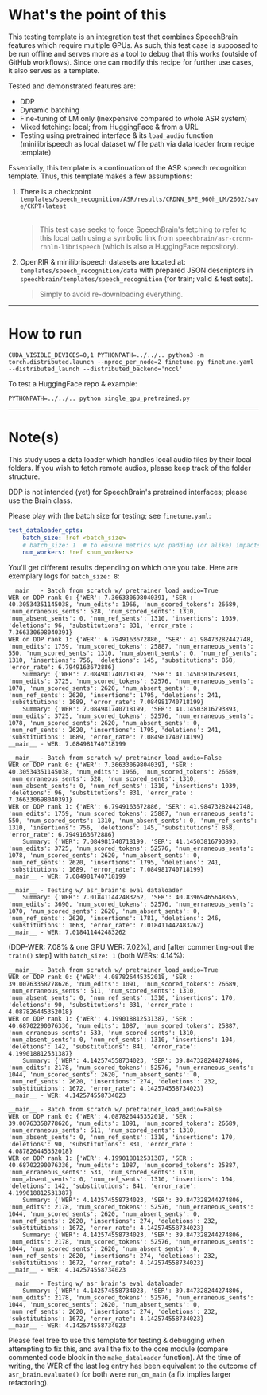 # What's the point of this

This testing template is an integration test that combines SpeechBrain features which require multiple GPUs. As such, this test case is supposed to be run offline and serves more as a tool to debug that this works (outside of GitHub workflows). Since one can modify this recipe for further use cases, it also serves as a template.

Tested and demonstrated features are:
* DDP
* Dynamic batching
* Fine-tuning of LM only (inexpensive compared to whole ASR system)
* Mixed fetching: local; from HuggingFace & from a URL
* Testing using pretrained interface & its `load_audio` function<br/>(minilibrispeech as local dataset w/ file path via data loader from recipe template)

Essentially, this template is a continuation of the ASR speech recognition template. Thus, this template makes a few assumptions:
1. There is a checkpoint `templates/speech_recognition/ASR/results/CRDNN_BPE_960h_LM/2602/save/CKPT+latest` <br/><br/>
   > This test case seeks to force SpeechBrain's fetching to refer to this local path using a symbolic link from `speechbrain/asr-crdnn-rnnlm-librispeech` (which is also a HuggingFace repository).
2. OpenRIR & minilibrispeech datasets are located at: `templates/speech_recognition/data` with prepared JSON descriptors in `speechbrain/templates/speech_recognition` (for train; valid & test sets).
   > Simply to avoid re-downloading everything.

---

# How to run

```shell
CUDA_VISIBLE_DEVICES=0,1 PYTHONPATH=../../.. python3 -m torch.distributed.launch --nproc_per_node=2 finetune.py finetune.yaml --distributed_launch --distributed_backend='nccl'
```

To test a HuggingFace repo & example:
```shell
PYTHONPATH=../../.. python single_gpu_pretrained.py
```

---

# Note(s)

This study uses a data loader which handles local audio files by their local folders. If you wish to fetch remote audios, please keep track of the folder structure.

DDP is not intended (yet) for SpeechBrain's pretrained interfaces; please use the Brain class.

Please play with the batch size for testing; see `finetune.yaml`:
```yaml
test_dataloader_opts:
    batch_size: !ref <batch_size>
    # batch_size: 1  # to ensure metrics w/o padding (or alike) impacts
    num_workers: !ref <num_workers>
```
You'll get different results depending on which one you take. Here are exemplary logs for `batch_size: 8`:
```
__main__ - Batch from scratch w/ pretrainer_load_audio=True
WER on DDP rank 0: {'WER': 7.366330698040391, 'SER': 40.30534351145038, 'num_edits': 1966, 'num_scored_tokens': 26689, 'num_erraneous_sents': 528, 'num_scored_sents': 1310, 'num_absent_sents': 0, 'num_ref_sents': 1310, 'insertions': 1039, 'deletions': 96, 'substitutions': 831, 'error_rate': 7.366330698040391}
WER on DDP rank 1: {'WER': 6.7949163672886, 'SER': 41.98473282442748, 'num_edits': 1759, 'num_scored_tokens': 25887, 'num_erraneous_sents': 550, 'num_scored_sents': 1310, 'num_absent_sents': 0, 'num_ref_sents': 1310, 'insertions': 756, 'deletions': 145, 'substitutions': 858, 'error_rate': 6.7949163672886}
	Summary: {'WER': 7.084981740718199, 'SER': 41.14503816793893, 'num_edits': 3725, 'num_scored_tokens': 52576, 'num_erraneous_sents': 1078, 'num_scored_sents': 2620, 'num_absent_sents': 0, 'num_ref_sents': 2620, 'insertions': 1795, 'deletions': 241, 'substitutions': 1689, 'error_rate': 7.084981740718199}
	Summary: {'WER': 7.084981740718199, 'SER': 41.14503816793893, 'num_edits': 3725, 'num_scored_tokens': 52576, 'num_erraneous_sents': 1078, 'num_scored_sents': 2620, 'num_absent_sents': 0, 'num_ref_sents': 2620, 'insertions': 1795, 'deletions': 241, 'substitutions': 1689, 'error_rate': 7.084981740718199}
__main__ - WER: 7.084981740718199

__main__ - Batch from scratch w/ pretrainer_load_audio=False
WER on DDP rank 0: {'WER': 7.366330698040391, 'SER': 40.30534351145038, 'num_edits': 1966, 'num_scored_tokens': 26689, 'num_erraneous_sents': 528, 'num_scored_sents': 1310, 'num_absent_sents': 0, 'num_ref_sents': 1310, 'insertions': 1039, 'deletions': 96, 'substitutions': 831, 'error_rate': 7.366330698040391}
WER on DDP rank 1: {'WER': 6.7949163672886, 'SER': 41.98473282442748, 'num_edits': 1759, 'num_scored_tokens': 25887, 'num_erraneous_sents': 550, 'num_scored_sents': 1310, 'num_absent_sents': 0, 'num_ref_sents': 1310, 'insertions': 756, 'deletions': 145, 'substitutions': 858, 'error_rate': 6.7949163672886}
	Summary: {'WER': 7.084981740718199, 'SER': 41.14503816793893, 'num_edits': 3725, 'num_scored_tokens': 52576, 'num_erraneous_sents': 1078, 'num_scored_sents': 2620, 'num_absent_sents': 0, 'num_ref_sents': 2620, 'insertions': 1795, 'deletions': 241, 'substitutions': 1689, 'error_rate': 7.084981740718199}
__main__ - WER: 7.084981740718199

__main__ - Testing w/ asr_brain's eval dataloader
	Summary: {'WER': 7.018411442483262, 'SER': 40.83969465648855, 'num_edits': 3690, 'num_scored_tokens': 52576, 'num_erraneous_sents': 1070, 'num_scored_sents': 2620, 'num_absent_sents': 0, 'num_ref_sents': 2620, 'insertions': 1781, 'deletions': 246, 'substitutions': 1663, 'error_rate': 7.018411442483262}
__main__ - WER: 7.018411442483262
```
(DDP-WER: 7.08% & one GPU WER: 7.02%), and [after commenting-out the `train()` step] with `batch_size: 1` (both WERs: 4.14%):
```
__main__ - Batch from scratch w/ pretrainer_load_audio=True
WER on DDP rank 0: {'WER': 4.087826445352018, 'SER': 39.00763358778626, 'num_edits': 1091, 'num_scored_tokens': 26689, 'num_erraneous_sents': 511, 'num_scored_sents': 1310, 'num_absent_sents': 0, 'num_ref_sents': 1310, 'insertions': 170, 'deletions': 90, 'substitutions': 831, 'error_rate': 4.087826445352018}
WER on DDP rank 1: {'WER': 4.199018812531387, 'SER': 40.68702290076336, 'num_edits': 1087, 'num_scored_tokens': 25887, 'num_erraneous_sents': 533, 'num_scored_sents': 1310, 'num_absent_sents': 0, 'num_ref_sents': 1310, 'insertions': 104, 'deletions': 142, 'substitutions': 841, 'error_rate': 4.199018812531387}
	Summary: {'WER': 4.142574558734023, 'SER': 39.847328244274806, 'num_edits': 2178, 'num_scored_tokens': 52576, 'num_erraneous_sents': 1044, 'num_scored_sents': 2620, 'num_absent_sents': 0, 'num_ref_sents': 2620, 'insertions': 274, 'deletions': 232, 'substitutions': 1672, 'error_rate': 4.142574558734023}
__main__ - WER: 4.142574558734023

__main__ - Batch from scratch w/ pretrainer_load_audio=False
WER on DDP rank 0: {'WER': 4.087826445352018, 'SER': 39.00763358778626, 'num_edits': 1091, 'num_scored_tokens': 26689, 'num_erraneous_sents': 511, 'num_scored_sents': 1310, 'num_absent_sents': 0, 'num_ref_sents': 1310, 'insertions': 170, 'deletions': 90, 'substitutions': 831, 'error_rate': 4.087826445352018}
WER on DDP rank 1: {'WER': 4.199018812531387, 'SER': 40.68702290076336, 'num_edits': 1087, 'num_scored_tokens': 25887, 'num_erraneous_sents': 533, 'num_scored_sents': 1310, 'num_absent_sents': 0, 'num_ref_sents': 1310, 'insertions': 104, 'deletions': 142, 'substitutions': 841, 'error_rate': 4.199018812531387}
	Summary: {'WER': 4.142574558734023, 'SER': 39.847328244274806, 'num_edits': 2178, 'num_scored_tokens': 52576, 'num_erraneous_sents': 1044, 'num_scored_sents': 2620, 'num_absent_sents': 0, 'num_ref_sents': 2620, 'insertions': 274, 'deletions': 232, 'substitutions': 1672, 'error_rate': 4.142574558734023}
	Summary: {'WER': 4.142574558734023, 'SER': 39.847328244274806, 'num_edits': 2178, 'num_scored_tokens': 52576, 'num_erraneous_sents': 1044, 'num_scored_sents': 2620, 'num_absent_sents': 0, 'num_ref_sents': 2620, 'insertions': 274, 'deletions': 232, 'substitutions': 1672, 'error_rate': 4.142574558734023}
__main__ - WER: 4.142574558734023

__main__ - Testing w/ asr_brain's eval dataloader
	Summary: {'WER': 4.142574558734023, 'SER': 39.847328244274806, 'num_edits': 2178, 'num_scored_tokens': 52576, 'num_erraneous_sents': 1044, 'num_scored_sents': 2620, 'num_absent_sents': 0, 'num_ref_sents': 2620, 'insertions': 274, 'deletions': 232, 'substitutions': 1672, 'error_rate': 4.142574558734023}
__main__ - WER: 4.142574558734023
```
Please feel free to use this template for testing & debugging when attempting to fix this, and avail the fix to the core module (compare commented code block in the `make_dataloader` function). At the time of writing, the WER of the last log entry has been equivalent to the outcome of `asr_brain.evaluate()` for both were `run_on_main` (a fix implies larger refactoring).

